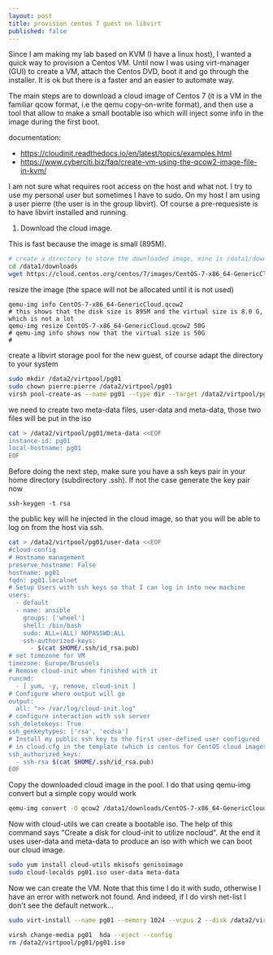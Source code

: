 ```yaml
---
layout: post
title: provision centos 7 guest on libvirt
published: false
---
```


Since I am making my lab based on KVM (I have a linux host), I wanted a quick way to provision a Centos VM. Until now I was using virt-manager (GUI) to create a VM, attach the Centos DVD, boot it and go through the installer. It is ok but there is a faster and an easier to automate way.

The main steps are to download a cloud image of Centos 7 (it is a VM in the familiar qcow format, i.e the qemu copy-on-write format), and then use a tool that allow to make a small bootable iso which will inject some info in the image during the first boot.

documentation:
* https://cloudinit.readthedocs.io/en/latest/topics/examples.html
* https://www.cyberciti.biz/faq/create-vm-using-the-qcow2-image-file-in-kvm/

I am not sure what requires root access on the host and what not. I try to use my personal user but sometimes I have to sudo. On my host I am using a user pierre (the user is in the group libvirt). Of course a pre-requesiste is to have libvirt installed and running.

1. Download the cloud image. 

This is fast because the image is small (895M).

```bash
# create a directory to store the downloaded image, mine is /data1/downloads
cd /data1/downloads 
wget https://cloud.centos.org/centos/7/images/CentOS-7-x86_64-GenericCloud.qcow2
```

resize the image (the space will not be allocated until it is not used)

```
qemu-img info CentOS-7-x86_64-GenericCloud.qcow2
# this shows that the disk size is 895M and the virtual size is 8.0 G, which is not a lot
qemu-img resize CentOS-7-x86_64-GenericCloud.qcow2 50G
# qemu-img info shows now that the virtual size is 50G
# 
```
create a libvirt storage pool for the new guest, of course adapt the directory to your system

```bash
sudo mkdir /data2/virtpool/pg01
sudo chown pierre:pierre /data2/virtpool/pg01
virsh pool-create-as --name pg01 --type dir --target /data2/virtpool/pg01
```

we need to create two meta-data files, user-data and meta-data, those two files will be put in the iso

```bash
cat > /data2/virtpool/pg01/meta-data <<EOF
instance-id: pg01
local-hostname: pg01
EOF
```
Before doing the next step, make sure you have a ssh keys pair in your home directory (subdirectory .ssh). If not the case generate the key pair now

```
ssh-keygen -t rsa
```
the public key will he injected in the cloud image, so that you will be able to log on from the host via ssh. 

```bash
cat > /data2/virtpool/pg01/user-data <<EOF
#cloud-config
# Hostname management
preserve_hostname: False
hostname: pg01
fqdn: pg01.localnet
# Setup Users with ssh keys so that I can log in into new machine
users:
  - default
  - name: ansible
    groups: ['wheel']
    shell: /bin/bash
    sudo: ALL=(ALL) NOPASSWD:ALL
    ssh-authorized-keys:
      - $(cat $HOME/.ssh/id_rsa.pub)
# set timezone for VM
timezone: Europe/Brussels
# Remove cloud-init when finished with it
runcmd:
  - [ yum, -y, remove, cloud-init ]
# Configure where output will go
output: 
  all: ">> /var/log/cloud-init.log"
# configure interaction with ssh server
ssh_deletekeys: True
ssh_genkeytypes: ['rsa', 'ecdsa']
# Install my public ssh key to the first user-defined user configured 
# in cloud.cfg in the template (which is centos for CentOS cloud images)
ssh_authorized_keys:
  - ssh-rsa $(cat $HOME/.ssh/id_rsa.pub)
EOF
```
Copy the downloaded cloud image in the pool. I do that using qemu-img convert but a simple copy would work
```bash
qemu-img convert -O qcow2 /data1/downloads/CentOS-7-x86_64-GenericCloud.qcow2 /data2/virtpool/pg01/pg01.qcow2
```
Now with cloud-utils we can create a bootable iso. The help of this command says "Create a disk for cloud-init to utilize nocloud". At the end it uses user-data and meta-data to produce an iso with which we can boot our cloud image.

```bash
sudo yum install cloud-utils mkisofs genisoimage
sudo cloud-localds pg01.iso user-data meta-data

```
Now we can create the VM. Note that this time I do it with sudo, otherwise I have an error with network not found. And indeed, if I do virsh net-list I don't see the default network...

```bash
sudo virt-install --name pg01 --memory 1024 --vcpus 2 --disk /data2/virtpool/pg01/pg01.qcow2,device=disk,bus=virtio --disk /data2/virtpool/pg01/pg01.iso,device=cdrom --os-type generic --os-variant centos7.0 --virt-type kvm --network network=default,model=virtio --cdrom /data2/virtpool/pg01/pg01.iso 
```

```bash
virsh change-media pg01  hda --eject --config
rm /data2/virtpool/pg01/pg01.iso
```
